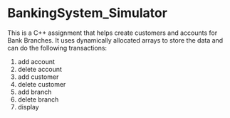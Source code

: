 # BankingSystem_Simulator

This is a C++ assignment that helps create customers and accounts for Bank Branches. 
It uses dynamically allocated arrays to store the data and can do the following transactions:
1) add account
2) delete account
3) add customer
4) delete customer
5) add branch
6) delete branch
7) display
